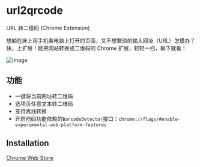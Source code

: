 # url2qrcode

URL 转二维码 (Chrome Extension)

想躺在床上用手机看电脑上打开的页面，又不想繁琐的输入网址（URL）怎摸办？快，上扩展！能把网站转换成二维码的 Chrome 扩展，轻轻一扫，躺下就看！

![image](http://ww3.sinaimg.cn/mw1024/3eea7a48jw1e7ztor11z1j20ei0brq4j.jpg)

## 功能
- 一键将当前网址转二维码
- 选项页任意文本转二维码
- 支持离线转换
- 开启扫码功能依赖的`BarcodeDetector`接口：`chrome://flags/#enable-experimental-web-platform-features`


## Installation

[Chrome Web Store](https://chrome.google.com/webstore/detail/acedjabgpolnckckknijpejicghpfbnj "Chrome Web Store")

